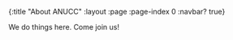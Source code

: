 {:title "About ANUCC"
 :layout :page
 :page-index 0
 :navbar? true}

We do things here. Come join us!
